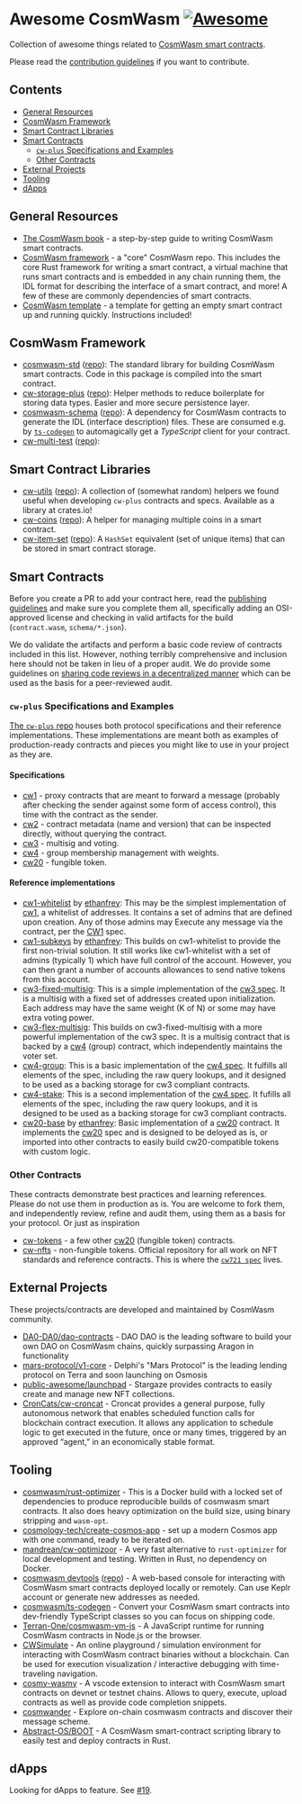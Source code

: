 # Awesome CosmWasm [![Awesome](https://awesome.re/badge.svg)](https://awesome.re)

Collection of awesome things related to
[CosmWasm smart contracts](https://www.cosmwasm.com).

Please read the [contribution guidelines](CONTRIBUTING.md) if you want to
contribute.

## Contents

- [General Resources](#general-resources)
- [CosmWasm Framework](#cosmwasm-framework)
- [Smart Contract Libraries](#smart-contract-libraries)
- [Smart Contracts](#smart-contracts)
  - [`cw-plus` Specifications and Examples](#cw-plus-specifications-and-examples)
  - [Other Contracts](#other-contracts)
- [External Projects](#external-projects)
- [Tooling](#tooling)
- [dApps](#dapps)

## General Resources

- [The CosmWasm book](https://book.cosmwasm.com/) - a step-by-step guide to
  writing CosmWasm smart contracts.
- [CosmWasm framework](https://github.com/CosmWasm/cosmwasm) - a "core" CosmWasm
  repo. This includes the core Rust framework for writing a smart contract, a
  virtual machine that runs smart contracts and is embedded in any chain running
  them, the IDL format for describing the interface of a smart contract, and
  more! A few of these are commonly dependencies of smart contracts.
- [CosmWasm template](https://github.com/CosmWasm/cw-template) - a template for
  getting an empty smart contract up and running quickly. Instructions included!

## CosmWasm Framework

- [cosmwasm-std](https://crates.io/crates/cosmwasm-std)
  ([repo](https://github.com/CosmWasm/cosmwasm/tree/master/packages/std)): The
  standard library for building CosmWasm smart contracts. Code in this package
  is compiled into the smart contract.
- [cw-storage-plus](https://crates.io/crates/cw-storage-plus)
  ([repo](https://github.com/CosmWasm/cw-storage-plus)): Helper methods to
  reduce boilerplate for storing data types. Easier and more secure persistence
  layer.
- [cosmwasm-schema](https://crates.io/crates/cosmwasm-schema)
  ([repo](https://github.com/CosmWasm/cosmwasm/tree/master/packages/schema)): A
  dependency for CosmWasm contracts to generate the IDL (interface description)
  files. These are consumed e.g. by
  [`ts-codegen`](https://github.com/CosmWasm/ts-codegen) to automagically get a
  _TypeScript_ client for your contract.
- [cw-multi-test](https://crates.io/crates/cw-multi-test)
  ([repo](https://github.com/CosmWasm/cw-multi-test)):

## Smart Contract Libraries

- [cw-utils](https://crates.io/crates/cw-utils)
  ([repo](https://github.com/CosmWasm/cw-utils)): A collection of (somewhat
  random) helpers we found useful when developing `cw-plus` contracts and specs.
  Available as a library at crates.io!
- [cw-coins](https://crates.io/crates/cw-coins)
  ([repo](https://github.com/steak-enjoyers/cw-plus-plus)): A helper for
  managing multiple coins in a smart contract.
- [cw-item-set](https://crates.io/crates/cw-item-set)
  ([repo](https://github.com/steak-enjoyers/cw-plus-plus)): A `HashSet`
  equivalent (set of unique items) that can be stored in smart contract storage.

## Smart Contracts

Before you create a PR to add your contract here, read the
[publishing guidelines](https://github.com/confio/cosmwasm-template/blob/master/Publishing.md)
and make sure you complete them all, specifically adding an OSI-approved license
and checking in valid artifacts for the build (`contract.wasm`,
`schema/*.json`).

We do validate the artifacts and perform a basic code review of contracts
included in this list. However, nothing terribly comprehensive and inclusion
here should not be taken in lieu of a proper audit. We do provide some
guidelines on
[sharing code reviews in a decentralized manner](https://github.com/confio/cosmwasm-template/blob/master/Importing.md)
which can be used as the basis for a peer-reviewed audit.

### `cw-plus` Specifications and Examples

[The `cw-plus` repo](https://github.com/CosmWasm/cosmwasm-plus) houses both
protocol specifications and their reference implementations. These
implementations are meant both as examples of production-ready contracts and
pieces you might like to use in your project as they are.

#### Specifications

- [cw1](https://github.com/CosmWasm/cosmwasm-plus/tree/master/packages/cw1) -
  proxy contracts that are meant to forward a message (probably after checking
  the sender against some form of access control), this time with the contract
  as the sender.
- [cw2](https://github.com/CosmWasm/cw-plus/tree/main/packages/cw2) - contract
  metadata (name and version) that can be inspected directly, without querying
  the contract.
- [cw3](https://github.com/CosmWasm/cosmwasm-plus/blob/master/packages/cw4/README.md) -
  multisig and voting.
- [cw4](https://github.com/CosmWasm/cosmwasm-plus/blob/master/packages/cw4/README.md) -
  group membership management with weights.
- [cw20](https://github.com/CosmWasm/cosmwasm-plus/tree/master/packages/cw20) -
  fungible token.

#### Reference implementations

- [cw1-whitelist](https://github.com/CosmWasm/cosmwasm-plus/tree/master/contracts/cw1-whitelist)
  by [ethanfrey](https://github.com/ethanfrey): This may be the simplest
  implementation of
  [cw1](https://github.com/CosmWasm/cosmwasm-plus/tree/master/packages/cw1), a
  whitelist of addresses. It contains a set of admins that are defined upon
  creation. Any of those admins may Execute any message via the contract, per
  the [CW1](https://github.com/CosmWasm/cosmwasm-plus/tree/master/packages/cw1)
  spec.
- [cw1-subkeys](https://github.com/CosmWasm/cosmwasm-plus/tree/master/contracts/cw1-subkeys)
  by [ethanfrey](https://github.com/ethanfrey): This builds on cw1-whitelist to
  provide the first non-trivial solution. It still works like cw1-whitelist with
  a set of admins (typically 1) which have full control of the account. However,
  you can then grant a number of accounts allowances to send native tokens from
  this account.
- [cw3-fixed-multisig](https://github.com/CosmWasm/cosmwasm-plus/tree/master/contracts/cw3-fixed-multisig):
  This is a simple implementation of the
  [cw3 spec](https://github.com/CosmWasm/cosmwasm-plus/blob/master/packages/cw4/README.md).
  It is a multisig with a fixed set of addresses created upon initialization.
  Each address may have the same weight (K of N) or some may have extra voting
  power.
- [cw3-flex-multisig](https://github.com/CosmWasm/cosmwasm-plus/tree/master/contracts/cw3-flex-multisig):
  This builds on cw3-fixed-multisig with a more powerful implementation of the
  cw3 spec. It is a multisig contract that is backed by a
  [cw4](https://github.com/CosmWasm/cosmwasm-plus/tree/master/packages/cw4)
  (group) contract, which independently maintains the voter set.
- [cw4-group](https://github.com/CosmWasm/cosmwasm-plus/tree/master/contracts/cw4-group):
  This is a basic implementation of the
  [cw4 spec](https://github.com/CosmWasm/cosmwasm-plus/blob/master/packages/cw4/README.md).
  It fulfills all elements of the spec, including the raw query lookups, and it
  designed to be used as a backing storage for cw3 compliant contracts.
- [cw4-stake](https://github.com/CosmWasm/cosmwasm-plus/tree/master/contracts/cw4-stake):
  This is a second implementation of the
  [cw4 spec](https://github.com/CosmWasm/cosmwasm-plus/blob/master/packages/cw4/README.md).
  It fufills all elements of the spec, including the raw query lookups, and it
  is designed to be used as a backing storage for cw3 compliant contracts.
- [cw20-base](https://github.com/CosmWasm/cosmwasm-plus/tree/master/contracts/cw20-base)
  by [ethanfrey](https://github.com/ethanfrey): Basic implementation of a
  [cw20](https://github.com/CosmWasm/cosmwasm-plus/tree/master/packages/cw20)
  contract. It implements the
  [cw20](https://github.com/CosmWasm/cosmwasm-plus/blob/master/packages/cw20/README.md)
  spec and is designed to be deloyed as is, or imported into other contracts to
  easily build cw20-compatible tokens with custom logic.

### Other Contracts

These contracts demonstrate best practices and learning references. Please do
not use them in production as is. You are welcome to fork them, and
independently review, refine and audit them, using them as a basis for your
protocol. Or just as inspiration

- [cw-tokens](https://github.com/CosmWasm/cw-tokens) - a few other
  [cw20](https://github.com/CosmWasm/cosmwasm-plus/tree/master/packages/cw20)
  (fungible token) contracts.
- [cw-nfts](https://github.com/CosmWasm/cw-nfts) - non-fungible tokens. Official
  repository for all work on NFT standards and reference contracts. This is
  where the
  [`cw721 spec`](https://github.com/CosmWasm/cw-nfts/tree/main/packages/cw721)
  lives.

## External Projects

These projects/contracts are developed and maintained by CosmWasm community.

- [DA0-DA0/dao-contracts](https://github.com/DA0-DA0/dao-contracts) - DAO DAO is
  the leading software to build your own DAO on CosmWasm chains, quickly
  surpassing Aragon in functionality
- [mars-protocol/v1-core](https://github.com/mars-protocol/v1-core) - Delphi's
  "Mars Protocol" is the leading lending protocol on Terra and soon launching on
  Osmosis
- [public-awesome/launchpad](https://github.com/public-awesome/launchpad) -
  Stargaze provides contracts to easily create and manage new NFT collections.
- [CronCats/cw-croncat](https://github.com/CronCats/cw-croncat) - Croncat provides a general purpose, 
  fully autonomous network that enables scheduled function calls for blockchain contract execution. 
  It allows any application to schedule logic to get executed in the future, once or many times, 
  triggered by an approved “agent,” in an economically stable format.

## Tooling

- [cosmwasm/rust-optimizer](https://github.com/CosmWasm/rust-optimizer) - This is
  a Docker build with a locked set of dependencies to produce reproducible
  builds of cosmwasm smart contracts. It also does heavy optimization on the
  build size, using binary stripping and `wasm-opt`.
- [cosmology-tech/create-cosmos-app](https://github.com/cosmology-tech/create-cosmos-app) -
  set up a modern Cosmos app with one command, ready to be iterated on.
- [mandrean/cw-optimizoor](https://github.com/mandrean/cw-optimizoor) - A very
  fast alternative to `rust-optimizer` for local development and testing.
  Written in Rust, no dependency on Docker.
- [cosmwasm devtools](https://cosmwasm.tools/)
  ([repo](https://github.com/aswever/cosmwasm-devtools)) -  A web-based console
  for interacting with CosmWasm smart contracts deployed locally or remotely.
  Can use Keplr account or generate new addresses as needed.
- [cosmwasm/ts-codegen](https://github.com/CosmWasm/ts-codegen) - Convert your CosmWasm smart contracts into dev-friendly TypeScript classes so you can focus on shipping code.
- [Terran-One/cosmwasm-vm-js](https://github.com/terran-one/cosmwasm-vm-js) - A JavaScript runtime for running CosmWasm contracts in Node.js or the browser.
- [CWSimulate](https://cwsimulate.terran.one) - An online playground / simulation environment for interacting with CosmWasm contract binaries without a blockchain. Can be used for execution visualization / interactive debugging with time-traveling navigation.
- [cosmy-wasmy](https://marketplace.visualstudio.com/items?itemName=spoorthi.cosmy-wasmy) - A vscode extension to interact with CosmWasm smart contracts on devnet or testnet chains. Allows to query, execute, upload contracts as well as provide code completion snippets. 
- [cosmwander](https://cosmwander.xyz) - Explore on-chain cosmwasm contracts and discover their message scheme. 
- [Abstract-OS/BOOT](https://github.com/Abstract-OS/BOOT) - A CosmWasm smart-contract scripting library to easily test and deploy contracts in Rust. 


## dApps

Looking for dApps to feature. See
[#19](https://github.com/CosmWasm/cw-awesome/issues/19).
